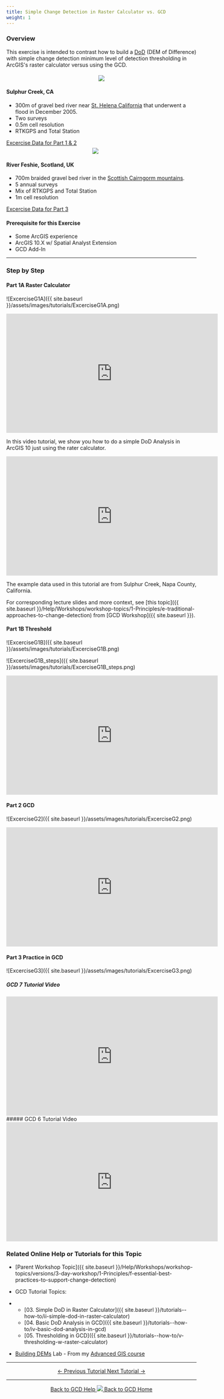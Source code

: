 ```yaml
---
title: Simple Change Detection in Raster Calculator vs. GCD
weight: 1
---
```



### Overview


This exercise is intended to contrast how to build a <a href="{{ site.baseurl }}/Concepts/dod.html">DoD</a> (DEM of Difference) with simple change detection minimum level of detection thresholding in ArcGIS's raster calculator versus using the GCD.



<div class="row">
    <div class="columns medium-4 small-12">
        <div class="card">
            <div style="text-align: center; padding: 5px 5px 0 5px">
                <img src="{{ site.baseurl }}/assets/images/datasets/sulphur_200h.png">
            </div>
            <div class="card-section">
                <h4>Sulphur Creek, CA</h4>
                <ul>
                    <li>300m of gravel bed river near <i class="fa fa-map-marker"></i> <a href="https://www.google.com/maps/place/38%C2%B029'44.0%22N+122%C2%B028'09.0%22W/@38.4958086,-122.4803136,4904m/data=!3m1!1e3!4m5!3m4!1s0x0:0x0!8m2!3d38.49555!4d-122.469166">St. Helena California</a> that underwent a flood in December 2005.</li>
                    <li>Two surveys</li>
                    <li>0.5m cell resolution</li>
                    <li>RTKGPS and Total Station</li>
                 </ul>
                 <a class="button" href="http://etalweb.joewheaton.org/etal_workshops/GCD/2015_USU/G_SimpleDoD.zip"><i class="fa fa-file-archive-o" aria-hidden="true"></i> Excercise Data for Part 1 & 2</a>
            </div>
        </div>     
    </div>
    <div class="columns medium-4 small-12">
        <div class="card">
            <div style="text-align: center; padding: 5px 5px 0 5px">
                <img src="{{ site.baseurl }}/assets/images/datasets/feshie_200h.png">
            </div>
            <div class="card-section">
                <h4>River Feshie, Scotland, UK</h4>
                <ul>
                    <li>700m braided gravel bed river in the <i class="fa fa-map-marker"></i> <a href="https://www.google.com/maps/place/57%C2%B000'41.4%22N+3%C2%B054'16.1%22W/@57.0099348,-3.9000104,6821m/data=!3m1!1e3!4m5!3m4!1s0x0:0x0!8m2!3d57.01149!4d-3.90446">Scottish Cairngorm mountains</a>.</li>
                    <li>5 annual surveys</li>
                    <li>Mix of RTKGPS and Total Station</li>
                    <li>1m cell resolution</li>
                  </ul>
                  <a class="button" href="https://s3-us-west-2.amazonaws.com/etalweb.joewheaton.org/GCD/GCD7/Tutorials/GeoTERM_Feshie.zip"><i class="fa fa-file-archive-o" aria-hidden="true"></i> Excercise Data for Part 3</a>
            </div>
        </div>
    </div>
</div>


#### Prerequisite for this Exercise

- Some ArcGIS experience
- ArcGIS 10.X w/ Spatial Analyst Extension
- GCD Add-In

------

### Step by Step

#### Part 1A Raster Calculator

![ExcerciseG1A]({{ site.baseurl }}/assets/images/tutorials/ExcerciseG1A.png)

<iframe width="560" height="315" src="https://www.youtube.com/embed/rda6aVCPF9Q" frameborder="0" gesture="media" allow="encrypted-media" allowfullscreen></iframe>

In this video tutorial, we show you how to do a simple DoD Analysis in ArcGIS 10 just using the rater calculator.

<iframe width="560" height="315" src="https://www.youtube.com/embed/YHbDByz6HO4" frameborder="0" gesture="media" allow="encrypted-media" allowfullscreen></iframe>

The example data used in this tutorial are from Sulphur Creek, Napa County, California.

For corresponding lecture slides and more context, see [this topic]({{ site.baseurl }}/Help/Workshops/workshop-topics/1-Principles/e-traditional-approaches-to-change-detection) from [GCD Workshop]({{ site.baseurl }}).


#### Part 1B Threshold

![ExcerciseG1B]({{ site.baseurl }}/assets/images/tutorials/ExcerciseG1B.png)

![ExcerciseG1B_steps]({{ site.baseurl }}/assets/images/tutorials/ExcerciseG1B_steps.png)

<iframe width="560" height="315" src="https://www.youtube.com/embed/_lbqCraoi0U" frameborder="0" gesture="media" allow="encrypted-media" allowfullscreen></iframe>

#### Part 2 GCD

![ExcerciseG2]({{ site.baseurl }}/assets/images/tutorials/ExcerciseG2.png)

<iframe width="560" height="315" src="https://www.youtube.com/embed/8KrOMnpBATY" frameborder="0" gesture="media" allow="encrypted-media" allowfullscreen></iframe>

#### Part 3 Practice in GCD

![ExcerciseG3]({{ site.baseurl }}/assets/images/tutorials/ExcerciseG3.png)

##### GCD 7 Tutorial Video
<iframe width="560" height="315" src="https://www.youtube.com/embed/MI6p4DfT3Sk" frameborder="0" gesture="media" allow="encrypted-media" allowfullscreen></iframe>
##### GCD 6 Tutorial Video
<iframe width="560" height="315" src="https://www.youtube.com/embed/khJE7dRsIKQ" frameborder="0" gesture="media" allow="encrypted-media" allowfullscreen></iframe>

### Related Online Help or Tutorials for this Topic

- [Parent Workshop Topic]({{ site.baseurl }}/Help/Workshops/workshop-topics/versions/3-day-workshop/1-Principles/f-essential-best-practices-to-support-change-detection)

- GCD Tutorial Topics:

- - [03. Simple DoD in Raster Calculator]({{ site.baseurl }}/tutorials--how-to/ii-simple-dod-in-raster-calculator)
  - [04. Basic DoD Analysis in GCD]({{ site.baseurl }}/tutorials--how-to/iv-basic-dod-analysis-in-gcd)
  - [05. Thresholding in GCD]({{ site.baseurl }}/tutorials--how-to/v-thresholding-w-raster-calculator)

- [Building DEMs](http://gis.joewheaton.org/assignments/labs/lab-07---building-dems) Lab - From my [Advanced GIS course](http://gis.joewheaton.org/)


------
<div align="center">  
<a class="button" href="{{ site.baseurl }}/tutorials--how-to/workshop-tutorials/f-essential-best-practices-to-support-change-detection"> ← Previous Tutorial </a>
<a class="button" href="{{ site.baseurl }}/tutorials--how-to/workshop-tutorials/i-dod-thresholding"> Next Tutorial →</a>  
</div>



------
<div align="center">
	<a class="hollow button" href="{{ site.baseurl }}/Help"><i class="fa fa-chevron-circle-left"></i>  Back to GCD Help </a>  
	<a class="hollow button" href="{{ site.baseurl }}/"><img src="{{ site.baseurl}}/assets/images/icons/GCDAddIn.png">  Back to GCD Home </a>  
</div>